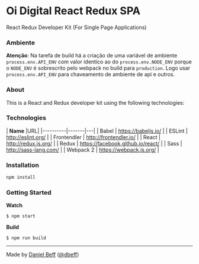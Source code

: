 # Oi Digital React Redux SPA

React Redux Developer Kit (For Single Page Applications)


### Ambiente

**Atenção**: Na tarefa de build há a criação de uma variável de ambiente `process.env.API_ENV` com valor identico ao do `process.env.NODE_ENV` porque o `NODE_ENV` é sobrescrito pelo webpack no build para `production`. Logo usar `process.env.API_ENV` para chaveamento de ambiente de api e outros. 




### About
This is a React and Redux developer kit using the following technologies:


### Technologies

| **Name** |URL|
|----------|-------|---|
| Babel | https://babeljs.io/ |
| ESLint | http://eslint.org/ |
| Frontendler | http://frontendler.io/ |
| React | http://redux.js.org/ |
| Redux | https://facebook.github.io/react/ |
| Sass | http://sass-lang.com/ |
| Webpack 2 | https://webpack.js.org/ |

### Installation

```bash
npm install
```

### Getting Started

**Watch**

```
$ npm start
```

**Build**

```
$ npm run build
```

---
Made by [Daniel Beff](http://www.danielbeff.com.br/) ([@dbeff](https://github.com/dbeff))
